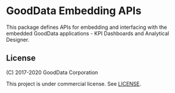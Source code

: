 # GoodData Embedding APIs

This package defines APIs for embedding and interfacing with the embedded GoodData applications - KPI Dashboards and
Analytical Designer.

## License

(C) 2017-2020 GoodData Corporation

This project is under commercial license. See [LICENSE](LICENSE).
